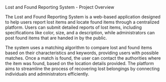 Lost and Found Reporting System - Project Overview

The Lost and Found Reporting System is a web-based application designed to help users report lost items and locate found items through a centralized platform. Users can submit detailed reports of lost items, including specifications like color, size, and a description, while administrators can post found items that are handed in by the public.

The system uses a matching algorithm to compare lost and found items based on their characteristics and keywords, providing users with possible matches. Once a match is found, the user can contact the authorities where the item was found, based on the location details provided. The platform aims to streamline the process of recovering lost belongings by connecting individuals and administrators efficiently.
